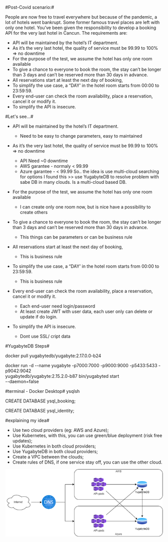 #Post-Covid scenario:#

People are now free to travel everywhere but because of the pandemic, a lot of hotels
went bankrupt. Some former famous travel places are left with only one hotel.
You’ve been given the responsibility to develop a booking API for the very last hotel in Cancun.
The requirements are:
- API will be maintained by the hotel’s IT department.
- As it’s the very last hotel, the quality of service must be 99.99 to 100% => no downtime
- For the purpose of the test, we assume the hotel has only one room available
- To give a chance to everyone to book the room, the stay can’t be longer than 3 days
and can’t be reserved more than 30 days in advance.
- All reservations start at least the next day of booking,
- To simplify the use case, a “DAY’ in the hotel room starts from 00:00 to 23:59:59.
- Every end-user can check the room availability, place a reservation, cancel it or modify it.
- To simplify the API is insecure.





#Let's see...#
- API will be maintained by the hotel’s IT department.
	- Need to be easy to change parameters, easy to maintained
	
- As it’s the very last hotel, the quality of service must be 99.99 to 100% => no downtime
	- API Need ~0 downtime
	- AWS garantee - normaly < 99.99
	- Azure  garantee - < 99.99
	So.. the idea is use multi-cloud
	searching for options I found this >> use YugabyteDB to resolve problem with sabe DB in many clouds. Is a multi-cloud based DB.
	
	
- For the purpose of the test, we assume the hotel has only one room available
	- I can create only one room now, but is nice have a possibility to create others
	
- To give a chance to everyone to book the room, the stay can’t be longer than 3 days
and can’t be reserved more than 30 days in advance.
	- This things can be parameters or can be business rule
	
- All reservations start at least the next day of booking,
	- This is business rule
	
- To simplify the use case, a “DAY’ in the hotel room starts from 00:00 to 23:59:59.
	- This is business rule
- Every end-user can check the room availability, place a reservation, cancel it or modify it.
	- Each end-user need login/password
	- At least create JWT with user data, each user only can delete or update if do login.
	
- To simplify the API is insecure.
	- Dont use SSL/ cript data
	
	
	
	
#YugabyteDB Steps#

 docker pull yugabytedb/yugabyte:2.17.0.0-b24
 
 docker run -d --name yugabyte  -p7000:7000 -p9000:9000 -p5433:5433 -p9042:9042\
 yugabytedb/yugabyte:2.15.2.0-b87 bin/yugabyted start\
 --daemon=false
 
 
  #terminal - Docker Desktop#
 ysqlsh
 
 CREATE DATABASE ysql_booking;
 
 CREATE DATABASE ysql_identity;
 
 
 
 
 
 
 
 
 
 
#explaining my idea#
- Use two cloud providers (eg: AWS and Azure);
- Use Kubernetes, with this, you can use green/blue deployment (risk free updates);
- Use Kubernetes in both cloud providers;
- Use YugabyteDB in both cloud providers;
- Create a VPC between the clouds;
- Create rules of DNS, if one service stay off, you can use the other cloud.

![Alt text](/My_ideas.png)